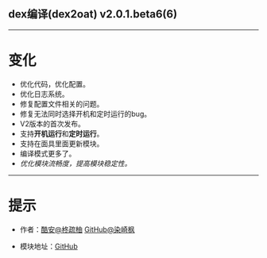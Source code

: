 
## dex编译(dex2oat) v2.0.1.beta6(6)

---

# 变化

- 优化代码，优化配置。
- 优化日志系统。
- 修复配置文件相关的问题。
- 修复无法同时选择开机和定时运行的bug。
- V2版本的首次发布。
- 支持**开机运行**和**定时运行**。
- 支持在面具里面更新模块。
- 编译模式更多了。
- *优化模块流畅度，提高模块稳定性。*

---

# 提示

- 作者：[酷安@柊疏柚](http://www.coolapk.com/u/11696005) [GitHub@染崎枫](https://github.com/SomesakiKaede)

- 模块地址：[GitHub](https://github.com/SomesakiKaede/Dex2oatRUN)


